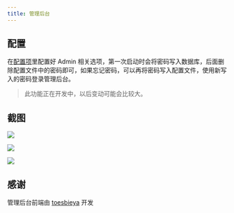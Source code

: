 ```yaml
---
title: 管理后台
---
```


## 配置

在[配置项](install.html#安装程序)里配置好 Admin 相关选项，第一次启动时会将密码写入数据库，后面删除配置文件中的密码即可，如果忘记密码，可以再将密码写入配置文件，使用新写入的密码登录管理后台。

> 此功能正在开发中，以后变动可能会比较大。

## 截图

![](@img/danmu/admin0.png)

![](@img/danmu/admin1.png)

![](@img/danmu/admin2.png)

## 感谢

管理后台前端由 [toesbieya](https://github.com/toesbieya) 开发

<ClientOnly>
  <Vssue title="管理后台-danmu | 弹幕服务器文档" />
</ClientOnly>